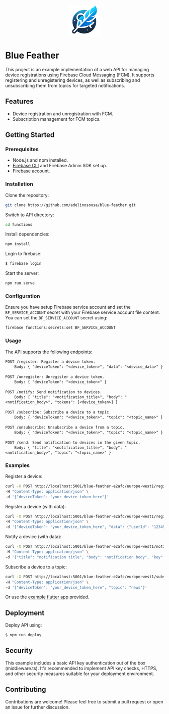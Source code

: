 <div align="center"><img src="https://github.com/adelinosousa/blue-feather/blob/main/common/images/BlueFeatherIcon.png?raw=true" alt="Blue Feather"/></div>

# Blue Feather 

This project is an example implementation of a web API for managing device registrations using Firebase Cloud Messaging (FCM). It supports registering and unregistering devices, as well as subscribing and unsubscribing them from topics for targeted notifications.

## Features

- Device registration and unregistration with FCM.
- Subscription management for FCM topics.

## Getting Started

### Prerequisites

- Node.js and npm installed.
- [Firebase CLI](https://www.npmjs.com/package/firebase-tools) and Firebase Admin SDK set up.
- Firebase account.

### Installation

Clone the repository:

```bash
git clone https://github.com/adelinosousa/blue-feather.git
```

Switch to API directory:

```bash
cd functions
```

Install dependencies:

```bash
npm install
```

Login to firebase:
```bash
$ firebase login
```

Start the server:

```bash
npm run serve
```

### Configuration

Ensure you have setup Firebase service account and set the `BF_SERVICE_ACCOUNT` secret with your Firebase service account file content.
You can set the `BF_SERVICE_ACCOUNT` secret using:

```bash
firebase functions:secrets:set BF_SERVICE_ACCOUNT
```

### Usage

The API supports the following endpoints:

    POST /register: Register a device token.
        Body: { "deviceToken": "<device_token>", "data": "<device_data>" }

    POST /unregister: Unregister a device token.
        Body: { "deviceToken": "<device_token>" }

    POST /notify: Send notification to devices.
        Body: { "title": "<notification_title>", "body": "<notification_body>", "tokens": [<device_token>] }

    POST /subscribe: Subscribe a device to a topic.
        Body: { "deviceToken": "<device_token>", "topic": "<topic_name>" }

    POST /unsubscribe: Unsubscribe a device from a topic.
        Body: { "deviceToken": "<device_token>", "topic": "<topic_name>" }

    POST /send: Send notification to devices in the given topic.
        Body: { "title": "<notification_title>", "body": "<notification_body>", "topic": "<topic_name>" }

### Examples

Register a device:

```bash
curl -X POST http://localhost:5001/blue-feather-e2afc/europe-west1/register \
-H "Content-Type: application/json" \
-d '{"deviceToken": "your_device_token_here"}'
```

Register a device (with data):

```bash
curl -X POST http://localhost:5001/blue-feather-e2afc/europe-west1/register \
-H "Content-Type: application/json" \
-d '{"deviceToken": "your_device_token_here", "data": {"userId": "12345"}}'
```

Notify a device (with data):
```bash
curl -X POST http://localhost:5001/blue-feather-e2afc/europe-west1/notify \
-H "Content-Type: application/json" \
-d '{"title": "notification title", "body": "notification body", "key": "userId", "value": "12345"}'
```

Subscribe a device to a topic:

```bash
curl -X POST http://localhost:5001/blue-feather-e2afc/europe-west1/subscribe\
-H "Content-Type: application/json" \
-d '{"deviceToken": "your_device_token_here", "topic": "news"}'
```

Or use the [example flutter app](https://github.com/adelinosousa/blue-feather/tree/main/app) provided.

## Deployment

Deploy API using:

```bash
$ npm run deploy
```

## Security

This example includes a basic API key authentication out of the box (middleware.ts). It's recommended to implement API key checks, HTTPS, and other security measures suitable for your deployment environment.

## Contributing

Contributions are welcome! Please feel free to submit a pull request or open an issue for further discussion.

